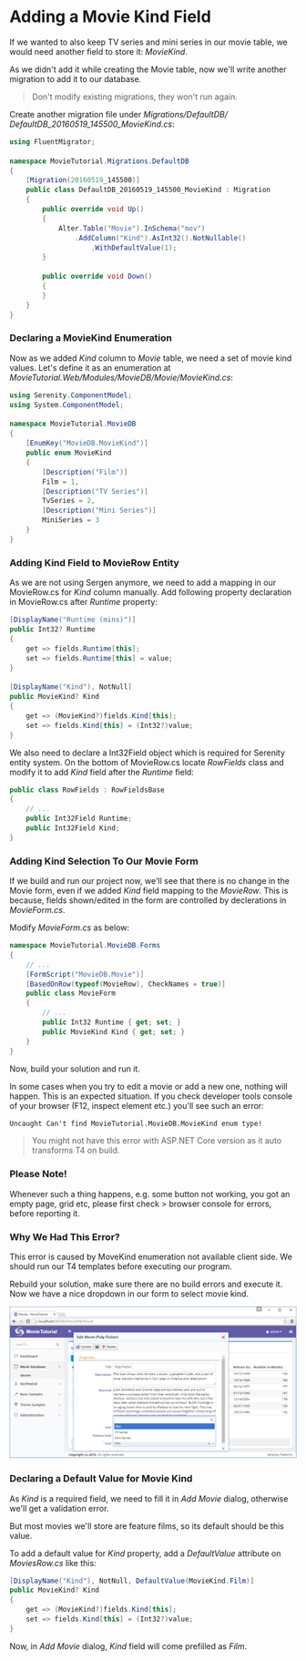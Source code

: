 # Adding a Movie Kind Field

If we wanted to also keep TV series and mini series in our movie table, we would need another field to store it: *MovieKind*.

As we didn't add it while creating the Movie table, now we'll write another migration to add it to our database.

> Don't modify existing migrations, they won't run again.

Create another migration file under *Migrations/DefaultDB/ DefaultDB_20160519_145500_MovieKind.cs*:

```cs
using FluentMigrator;

namespace MovieTutorial.Migrations.DefaultDB
{
    [Migration(20160519_145500)]
    public class DefaultDB_20160519_145500_MovieKind : Migration
    {
        public override void Up()
        {
            Alter.Table("Movie").InSchema("mov")
                .AddColumn("Kind").AsInt32().NotNullable()
                    .WithDefaultValue(1);
        }

        public override void Down()
        {
        }
    }
}
```


### Declaring a MovieKind Enumeration

Now as we added *Kind* column to *Movie* table, we need a set of movie kind values. Let's define it as an enumeration at *MovieTutorial.Web/Modules/MovieDB/Movie/MovieKind.cs*:

```cs
using Serenity.ComponentModel;
using System.ComponentModel;

namespace MovieTutorial.MovieDB
{
    [EnumKey("MovieDB.MovieKind")]
    public enum MovieKind
    {
        [Description("Film")]
        Film = 1,
        [Description("TV Series")]
        TvSeries = 2,
        [Description("Mini Series")]
        MiniSeries = 3
    }
}
```


### Adding Kind Field to MovieRow Entity

As we are not using Sergen anymore, we need to add a mapping in our MovieRow.cs for *Kind* column manually. Add following property declaration in MovieRow.cs after *Runtime* property:

```cs
[DisplayName("Runtime (mins)")]
public Int32? Runtime
{
    get => fields.Runtime[this];
    set => fields.Runtime[this] = value;
}

[DisplayName("Kind"), NotNull]
public MovieKind? Kind
{
    get => (MovieKind?)fields.Kind[this];
    set => fields.Kind[this] = (Int32?)value;
}
```

We also need to declare a Int32Field object which is required for Serenity entity system. On the bottom of MovieRow.cs locate *RowFields* class and modify it to add *Kind* field after the *Runtime* field:

```cs
public class RowFields : RowFieldsBase
{
    // ...
    public Int32Field Runtime;
    public Int32Field Kind;
}
```


### Adding Kind Selection To Our Movie Form

If we build and run our project now, we'll see that there is no change in the Movie form, even if we added *Kind* field mapping to the *MovieRow*. This is because, fields shown/edited in the form are controlled by declerations in *MovieForm.cs*. 

Modify *MovieForm.cs* as below:

```cs
namespace MovieTutorial.MovieDB.Forms
{
    // ...
    [FormScript("MovieDB.Movie")]
    [BasedOnRow(typeof(MovieRow), CheckNames = true)]
    public class MovieForm
    {
        // ...
        public Int32 Runtime { get; set; }
        public MovieKind Kind { get; set; }
    }
}
```

Now, build your solution and run it.

In some cases when you try to edit a movie or add a new one, nothing will happen. This is an expected situation. If you check developer tools console of your browser (F12, inspect element etc.) you'll see such an error:

```txt
Uncaught Can't find MovieTutorial.MovieDB.MovieKind enum type!
```

> You might not have this error with ASP.NET Core version as it auto transforms T4 on build.

 ### Please Note!

Whenever such a thing happens, e.g. some button not working, you got an empty page, grid etc, please first check > browser console for errors, before reporting it. 

### Why We Had This Error?

This error is caused by MoveKind enumeration not available client side. We should run our T4 templates before executing our program.

Rebuild your solution, make sure there are no build errors and execute it. Now we have a nice dropdown in our form to select movie kind.

![Movie Kind Selection](img/mdb_movie_kindform.png)


### Declaring a Default Value for Movie Kind

As *Kind* is a required field, we need to fill it in *Add Movie* dialog, otherwise we'll get a validation error.

But most movies we'll store are feature films, so its default should be this value.

To add a default value for *Kind* property, add a *DefaultValue* attribute on _MoviesRow.cs_ like this:

```cs
[DisplayName("Kind"), NotNull, DefaultValue(MovieKind.Film)]
public MovieKind? Kind
{
    get => (MovieKind?)fields.Kind[this];
    set => fields.Kind[this] = (Int32?)value;
}
```

Now, in *Add Movie* dialog, *Kind* field will come prefilled as *Film*.